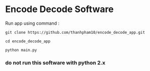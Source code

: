 # Encode Decode Software

Run app using command :
```
git clone https://github.com/thanhpham10/encode_decode_app.git
```
```
cd encode_decode_app
```
```
python main.py
```

### __do not run this software with python 2.x__


